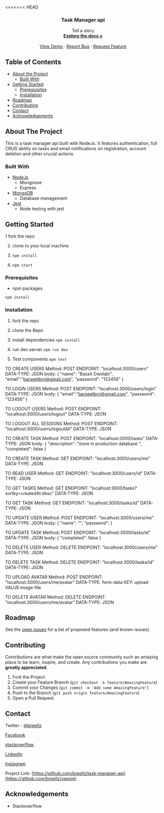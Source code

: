 <<<<<<< HEAD


<p align="center">
  <h3 align="center">Task Manager api</h3>

  <p align="center">
    Tell a story
    <br />
    <a href="https://github.com/breellz/task-manager-api"><strong>Explore the docs »</strong></a>
    <br />
    <br />
    <a href="https://breellz-task-manager.herokuapp.com/">View Demo</a>
    ·
    <a href="https://github.com/breellz/task-manager-api/issues">Report Bug</a>
    ·
    <a href="https://github.com/breellz/task-manager-api/issues">Request Feature</a>
  </p>
</p>

<!-- TABLE OF CONTENTS -->
## Table of Contents

* [About the Project](#about-the-project)
  * [Built With](#built-with)
* [Getting Started](#getting-started)
  * [Prerequisites](#prerequisites)
  * [Installation](#installation)
* [Roadmap](#roadmap)
* [Contributing](#contributing)
* [Contact](#contact)
* [Acknowledgements](#acknowledgements)

<!-- ABOUT THE PROJECT -->
## About The Project
This is a task manager api built with NodeJs. It features authentication, full CRUD ability on tasks and email notifications on registration, account deletion and other crucial actions

### Built With
* [NodeJs](http://nodejs.org)
  * Mongoose
  * Express
* [MongoDB](https://mongodb.com)
  * Database management
* [Jest](https://jestjs.io)
  * Node testing with jest

<!-- GETTING STARTED -->
## Getting Started

1 fork the repo

2. clone to your local machine

3. ```npm install```

4. ```npm start```

### Prerequisites
* npm packages

```npm install```

### Installation

1. fork the repo

2. clone the Repo

3. install dependencies 
```npm install```

4. run dev server
```npm run dev```

5. Test components
```npm test```

<!-- INTERACTING WITH THE API -->
TO CREATE USERS
Method: POST
ENDPOINT: "localhost:3000/users"
DATA-TYPE: JSON
body: {
    "name": "Bassit Owolabi",
    "email":"barseetbrn@gmail.com",
    "password": "123456"
}

TO LOGIN USERS
Method: POST
ENDPOINT: "localhost:3000/users/login"
DATA-TYPE: JSON
body: {
    "email":"barseetbrn@gmail.com",
    "password": "123456"
}

TO LOGOUT USERS
Method: POST
ENDPOINT: "localhost:3000/users/logout"
DATA-TYPE: JSON

TO LOGOUT ALL SESSIONS
Method: POST
ENDPOINT: "localhost:3000/users/logoutAll"
DATA-TYPE: JSON

TO CREATE TASK
Method: POST
ENDPOINT: "localhost:3000/tasks"
DATA-TYPE: JSON
body: {
    "description": "store in production database ",
    "completed": false
}

TO CREATE TASK
Method: GET
ENDPOINT: "localhost:3000/users/me"
DATA-TYPE: JSON

TO READ USER
Method: GET
ENDPOINT: "localhost:3000/users/id"
DATA-TYPE: JSON

TO GET TASKS
Method: GET
ENDPOINT: "localhost:3000/tasks?sortby=createdAt:desc"
DATA-TYPE: JSON

TO GET TASK
Method: GET
ENDPOINT: "localhost:3000/tasks/id"
DATA-TYPE: JSON

TO UPDATE USER
Method: POST
ENDPOINT: "localhost:3000/users/me"
DATA-TYPE: JSON
body: {
    "name": "",
    "password":
}

TO UPDATE TASK
Method: POST
ENDPOINT: "localhost:3000/tasks/id"
DATA-TYPE: JSON
body: {
    "completed": false
}

TO DELETE USER
Method: DELETE
ENDPOINT: "localhost:3000/users/me"
DATA-TYPE: JSON

TO DELETE TASK
Method: DELETE
ENDPOINT: "localhost:3000/tasks/id"
DATA-TYPE: JSON


TO UPLOAD AVATAR
Method: POST
ENDPOINT: "localhost:3000/users/me/avatar"
DATA-TYPE: form-data
KEY: upload
VALUE:image-file


TO DELETE AVATAR
Method: DELETE
ENDPOINT: "localhost:3000/users/me/avatar"
DATA-TYPE: JSON


<!-- ROADMAP -->
## Roadmap

See the [open issues](https://github.com/breellz/task-manager-api/issues) for a list of proposed features (and known issues).

<!-- CONTRIBUTING -->
## Contributing

Contributions are what make the open source community such an amazing place to be learn, inspire, and create. Any contributions you make are **greatly appreciated**.

1. Fork the Project
2. Create your Feature Branch (`git checkout -b feature/AmazingFeature`)
3. Commit your Changes (`git commit -m 'Add some AmazingFeature'`)
4. Push to the Branch (`git push origin feature/AmazingFeature`)
5. Open a Pull Request

<!-- CONTACT -->
## Contact
Twitter - [@breellz](https://twitter.com/breellz)

[Facebook](https://fb.com/breellz)

[stackoverflow](https://stackoverflow.com/users/13081082/breellz)

[LinkedIn](https://linkedin.com/in/bassit-owolabi-55751b15a)

[Instagram](https://instagram.com/breellzfit)

Project Link: [https://github.com/breellz/task-manager-api](https://github.com/breellz/veepie)

<!-- ACKNOWLEDGEMENTS -->
## Acknowledgements
* Stackoverflow
